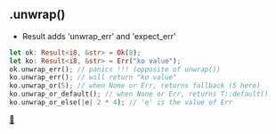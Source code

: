 ## .unwrap()

* Result adds 'unwrap_err' and 'expect_err'

```rust
let ok: Result<i8, &str> = Ok(8);
let ko: Result<i8, &str> = Err("ko value");
ok.unwrap_err(); // panics !!! (opposite of unwrap())
ko.unwrap_err(); // will return "ko value"
ko.unwrap_or(5); // when None or Err, returns fallback (5 here) 
ko.unwrap_or_default(); // when None or Err, returns T::default()
ko.unwrap_or_else(|e| 2 * 4); // 'e' is the value of Err
```

[📒](https://doc.rust-lang.org/book/ch09-02-recoverable-errors-with-result.html#shortcuts-for-panic-on-error-unwrap-and-expect)